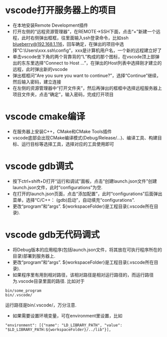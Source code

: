 # vscode打开服务器上的项目
* 在本地安装Remote Development插件  
* 打开左侧的“远程资源管理器”，在REMOTE->SSH下面，点击“+”新建一个远程，此时右侧弹出框框，往里面输入ssh登录命令，比如ssh blueberry@192.168.1.116，回车确定，在弹出的项目中选择“C:\Users\xxx\.ssh\config”，xxx是计算机用户名，一个新的远程建立好了  
* 单击vscode坐下角的两个背靠背的“L”构成的那个图标，在vscode顶上部弹出的东东里选择“Connect to Host ...”，在弹出的Host列表中选择刚才建立的远程，此时弹出新的vscode
* 弹出框框问“Are you sure you want to continue?”，选择“Continue”继续，然后输入密码，建立连接  
* 在左侧的资源管理器中“打开文件夹”，然后再弹出的框框中选择远程服务器上项目文件夹，点击“确定”，输入密码，完成打开项目

# vscode cmake编译
* 在服务器上安装C++，CMake和CMake Tools插件  
* vscode底部会出现CMake编译模式(Debug/Release/...)、编译工具、构建目标、运行目标等选择工具，选择对应的工具使用即可  

# vscode gdb调式
* 按下ctrl+shift+D打开“运行和调试”面板，点击“创建launch.json文件”创建launch.json文件，此时“configurations”为空.  
* 在打开的launch.json页面，点击“添加配置”，此时“configurations”后面弹出菜单，选择“C/C++： (gdb)启动”，自动填充“configurations”.  
* 更改“program”和“args”. ${workspaceFolder}是工程目录(.vscode所在目录).  

# vscode gdb无代码调式
* 将Debug版本的应用程序(包括launch.json文件，将其放在可执行程序所在的目录)部署到服务器上.
* 更改“program”和“args”. ${workspaceFolder}是工程目录(.vscode所在目录).  
* 如果程序里有用到相对路径，该相对路径是相对运行路径的，而运行路径为.vscode目录里面的路径. 比如对于   
```
bin/some_program
bin/.vscode/
```
运行路径是bin/.vscode/，万分注意.   
* 如果需要设置环境变量，可在environment里设置，比如   
```
"environment": [{"name": "LD_LIBRARY_PATH", "value": "$LD_LIBRARY_PATH:${workspaceFolder}/../lib"}],
```
